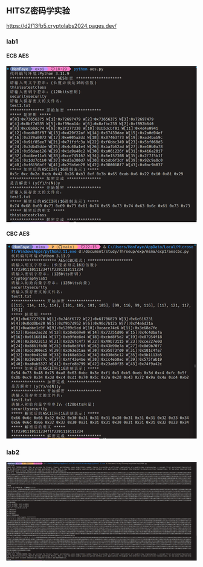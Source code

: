 ## HITSZ密码学实验
https://d2f13fb5.cryptolabs2024.pages.dev/

### lab1
#### ECB AES
![alt text](assets/image-1.png)
#### CBC AES
![alt text](assets/image-2.png)
### lab2
![alt text](assets/image.png)